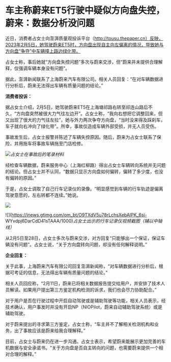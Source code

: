 # 车主称蔚来ET5行驶中疑似方向盘失控，蔚来：数据分析没问题

近日，消费者占女士向澎湃质量观投诉平台（http://tousu.thepaper.cn）反映，2023年2月5日，她驾驶蔚来ET5时，方向盘出现自主向左偏离的情况，导致她与方向盘“争夺”中车辆撞上路边绿化带。

占女士称，事后她就“方向盘失控问题”多次与蔚来交涉，但“蔚来并未提供合理解释，仅强调车辆本身没有问题”。

据此，澎湃新闻联系了上海蔚来汽车有限公司。相关人员回复：“在对车辆数据进行分析后，蔚来无法得出车辆有质量问题的结论。”

**消费者投诉：**

据占女士介绍，2月5日，她驾驶蔚来ET5在上海塘祁路右转至祁连山路后不久，“方向盘突然被很大力气往左边开”。占女士称，“我向右想把它调整回来，但又出现了很大的力气往左拉”，她与外力两次争夺方向盘，“当时没来得及踩刹车，车子就向右冲向了绿化带”。所幸，事故仅造成车辆外部受损，并无人员受伤。

事故发生后，占女士报警并陈述了车辆失控原因。随后，蔚来为占女士联系了保险，并用拖车将事故车辆拖至门店检修。

![](https://inews.gtimg.com/om_bt/O8N9C4CCzw_sLcwaxXTKjxYZF_1FMLevkaTBfodyYXDuMAA/1000)_占女士在事故后的笔录材料_

经检查车辆数据，蔚来服务中心（上海红柳路）得出占女士车辆转向系统并无问题的结论。但占女士并不认同，“数据只显示方向盘如何偏转，偏转了多少度，也没有偏转的原因。”

于是，占女士调取了自己行车记录仪的录像。“明显感觉到车辆的行车轨迹是偏离驾驶意愿的，左右转都不连续。”她说。

![](https://inews.gtimg.com/om_bt/OV7LszwsbNm9yg7utu7sdrbVY4ozitBF1jH5-qCuKhCBkAA/1000)

![](https://inews.gtimg.com/om_bt/O9TXdV5u78rLchsXebAIPK_6si-
WYvdpj6DarCdD41sTAAA/1000)_占女士出示的行车记录仪视频截图（辅以中轴线）_

从2月5日至28日，占女士多次与蔚来交涉，对方回复“只能够出一个保证，保证车辆没有问题”。占女士说，“关于方向盘转向问题，却没有任何解释说明。”

**企业回复：**

关于此事，上海蔚来汽车有限公司回复澎湃新闻称，“对车辆数据进行分析后，根据可考证的信息，无法得出车辆有质量问题的结论。”

相关人员回应称，“2月11日，蔚来已将相关数据报告提交给用户，并安排了技术人员解读。如果用户提出第三方鉴定机构检测的诉求，我们也会尽力协助配合。”

对于用户是否在行驶过程中开启自动驾驶或是辅助驾驶等功能，相关人员表示，经技术确认，用户事发时并没有开启NP（NIOPilot，蔚来自动辅助驾驶系统）或是辅助驾驶。

对于蔚来提出的寻求第三方鉴定，占女士称，“车主并不了解相关检测机构和业务，出了事故应该是蔚来给我合理解释。”

目前，占女士与蔚来仍在进一步沟通。占女士表示，希望蔚来能展示更加完善的车机数据与安全承诺书。“关于方向盘是否自主转向的问题，也需要蔚来提供一个相对合理的解释。”

